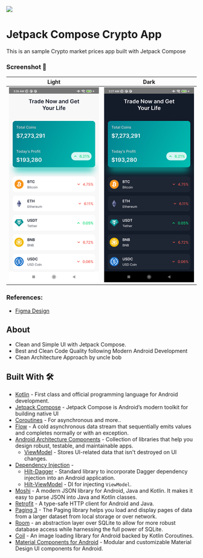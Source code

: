 ![](https://repository-images.githubusercontent.com/599831010/1783bab7-355d-40f2-a486-0b124039ac64)

# Jetpack Compose Crypto App

This is an sample Crypto market prices app built with Jetpack Compose

### Screenshot 📸

| Light | Dark |
|------|--------|
| <img src="./screenshot/light.png" width=250 /> | <img src="./screenshot/dark.png" width=250 /> |


### References:
- [Figma Design](https://www.figma.com/community/file/1108313912145052181)

## About
- Clean and Simple UI with Jetpack Compose.
- Best and Clean Code Quality following Modern Android Development
- Clean Architecture Approach by uncle bob

## Built With 🛠
- [Kotlin](https://kotlinlang.org/) - First class and official programming language for Android development.
- [Jetpack Compose](https://developer.android.com/jetpack/compose) - Jetpack Compose is Android’s modern toolkit for building native UI
- [Coroutines](https://kotlinlang.org/docs/reference/coroutines-overview.html) - For asynchronous and more..
- [Flow](https://kotlin.github.io/kotlinx.coroutines/kotlinx-coroutines-core/kotlinx.coroutines.flow/-flow/) - A cold asynchronous data stream that sequentially emits values and completes normally or with an exception.
- [Android Architecture Components](https://developer.android.com/topic/libraries/architecture) - Collection of libraries that help you design robust, testable, and maintainable apps.
  - [ViewModel](https://developer.android.com/topic/libraries/architecture/viewmodel) - Stores UI-related data that isn't destroyed on UI changes. 
- [Dependency Injection](https://developer.android.com/training/dependency-injection) - 
  - [Hilt-Dagger](https://dagger.dev/hilt/) - Standard library to incorporate Dagger dependency injection into an Android application.
  - [Hilt-ViewModel](https://developer.android.com/training/dependency-injection/hilt-jetpack) - DI for injecting `ViewModel`.
- [Moshi](https://github.com/square/moshi) - A modern JSON library for Android, Java and Kotlin. It makes it easy to parse JSON into Java and Kotlin classes.
- [Retrofit](https://square.github.io/retrofit/) - A type-safe HTTP client for Android and Java.
- [Paging 3](https://developer.android.com/topic/libraries/architecture/paging/v3-overview) - The Paging library helps you load and display pages of data from a larger dataset from local storage or over network.
- [Room](https://developer.android.com/jetpack/androidx/releases/room) - an abstraction layer over SQLite to allow for more robust database access while harnessing the full power of SQLite.
- [Coil](https://github.com/coil-kt/coil) - An image loading library for Android backed by Kotlin Coroutines.
- [Material Components for Android](https://github.com/material-components/material-components-android) - Modular and customizable Material Design UI components for Android.
